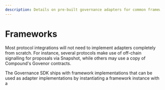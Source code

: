 ```yaml
---
description: Details on pre-built governance adapters for common frameworks and services.
---
```


# Frameworks

Most protocol integrations will not need to implement adapters completely from scratch. For instance, several protocols make use of off-chain signalling for proposals via Snapshot, while others may use a copy of Compound's Govenor contracts.

The Governance SDK ships with framework implementations that can be used as adapter implementations by instantiating a framework instance with a 


